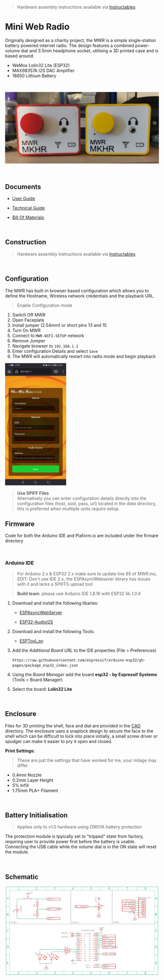 > Hardware assembly instructions available via [Instructables](https://www.instructables.com/Mini-Web-Radio-ESP32)


# Mini Web Radio

Originally designed as a charity project, the MWR is a simple single-station battery powered internet radio. The design features a combined power-volume dial and 3.5mm headphone socket, utilising a 3D printed case and is based around:

* WeMos Lolin32 Lite (ESP32)
* MAX98357A I2S DAC Amplifier
* 18650 Lithium Battery


</br>

![Picture](_github/images/mwr_mkhr.png)

</br>
  
## Documents

* [User Guide](Documentation/MWR_User_Guide.pdf)

* [Technical Guide](Documentation/MWR_Technical_Guide.pdf)

* [Bill Of Materials](Documentation/BOM.pdf)

</br>

## Construction

> Hardware assembly instructions available via [Instructables](https://www.instructables.com/Mini-Web-Radio-ESP32)

</br>

## Configuration

The MWR has built-in browser based configuration which allows you to define the Hostname, Wireless network credentials and the playback URL.

> Enable Configuration mode

1. Switch Off MWR
2. Open Faceplate 
3. Install jumper (2.54mm) or short pins 13 and 15
4. Turn On MWR
5. Connect to `MWR-WIFI-SETUP` network
6. Remove Jumper
6. Navigate browser to `192.168.1.1`
7. Enter configuration Details and select `Save`
8. The MWR will automatically restart into radio mode and begin playback

<img src="_github/images/config_screenshot.jpg" height="400" width="200">

</br>

> **Use SPIFF Files** </br> Alternatively you can enter configuration details directly into the configuration files (host, ssid, pass, url) located in the _data_ directory, this is preferred when mulitiple units require setup. 

## Firmware

Code for both the Arduino IDE and Plaform.io are included under the firmare directory

</br>

### Arduino IDE

> For Arduino 2.x & ESP32 2.x make sure to update line 65 of MWR.ino, EDIT: Don't use IDE 2.x, the ESPAsyncWebsever library has issues with it and lacks a SPIFFS upload tool

> **Build team**: please use Arduino IDE _1.8.16_ with ESP32 lib _1.0.6_

1. Download and install the following libaries:

    * [ESPAsyncWebServer](https://github.com/me-no-dev/ESPAsyncWebServer)

    * [ESP32-AudioI2S](https://github.com/schreibfaul1/ESP32-audioI2S)

2. Download and install the following Tools:

    * [ESPTool_py](https://github.com/me-no-dev/arduino-esp32fs-plugin/releases/)

3. Add the _Additional Board URL_ to the IDE properties (File > Preferences)

    ```https://raw.githubusercontent.com/espressif/arduino-esp32/gh-pages/package_esp32_index.json```

4. Using the _Board Manager_ add the board **esp32 - by Expressif Systems** (Tools > Board Manager)

5. Select the board: **Lolin32 Lite**

</br>

## Enclosure

Files for 3D printing the shell, face and dial are provided in the [CAD](CAD) directory. The enclosure uses a snaplock design to secure the face to the shell which can be difficult to lock into place initially, a small screw driver or spudger can make it easier to pry it open and closed.

**Print Settings:**

> These are just the settings that have worked for me, your milage may differ

* 0.4mm Nozzle
* 0.2mm Layer Height
* 5% Infill
* 1.75mm PLA+ Filament

</br>

## Battery Initialisation

> Applies only to v1.0 hardware using DW01A battery protection

The protection module is tpyically set to "tripped" state from factory, requiring user to provide power first before the battery is usable. Connecting the USB cable while the volume dial is in the ON state will reset the module.

</br>

## Schematic

![Schematic Preview](_github/images/schematic_v2.webp)

